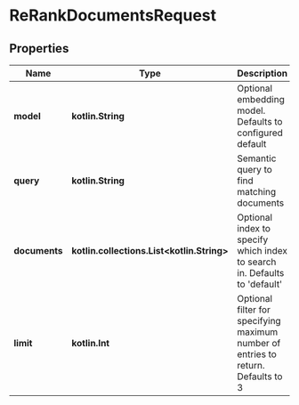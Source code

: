
# ReRankDocumentsRequest

## Properties
| Name | Type | Description | Notes |
| ------------ | ------------- | ------------- | ------------- |
| **model** | **kotlin.String** | Optional embedding model. Defaults to configured default |  [optional] |
| **query** | **kotlin.String** | Semantic query to find matching documents |  [optional] |
| **documents** | **kotlin.collections.List&lt;kotlin.String&gt;** | Optional index to specify which index to search in. Defaults to &#39;default&#39; |  [optional] |
| **limit** | **kotlin.Int** | Optional filter for specifying maximum number of entries to return. Defaults to 3 |  [optional] |



